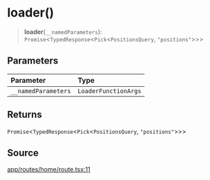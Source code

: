 # loader()

> **loader**(`__namedParameters`): `Promise`\<`TypedResponse`\<`Pick`\<`PositionsQuery`, `"positions"`\>\>\>

## Parameters

| Parameter | Type |
| :------ | :------ |
| `__namedParameters` | `LoaderFunctionArgs` |

## Returns

`Promise`\<`TypedResponse`\<`Pick`\<`PositionsQuery`, `"positions"`\>\>\>

## Source

[app/routes/home/route.tsx:11](https://github.com/scryptids/jobsapp/blob/eafe9ac1fb1c2b1b6747cc174450697cbf17d598/www/app/routes/home/route.tsx#L11)

